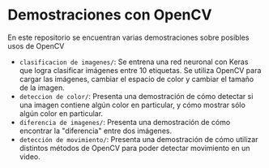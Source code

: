 # Demostraciones con OpenCV

En este repositorio se encuentran varias demostraciones sobre posibles usos de OpenCV

- `clasificacion de imagenes/`: Se entrena una red neuronal con Keras que logra clasificar imágenes entre 10 etiquetas. Se utiliza OpenCV para cargar las imágenes, cambiar el espacio de color y cambiar el tamaño de la imagen.
- `deteccion de color/`: Presenta una demostración de cómo detectar si una imagen contiene algún color en particular, y cómo mostrar sólo algún color en particular.
- `diferencia de imagenes/`: Presenta una demostración de cómo encontrar la "diferencia" entre dos imágenes.
- `detección de movimiento/`: Presenta una demostración de cómo utilizar distintos métodos de OpenCV para poder detectar movimiento en un video.
